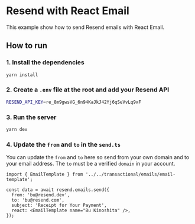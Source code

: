 # Resend with React Email

This example show how to send Resend emails with React Email.

## How to run

### 1. Install the dependencies

```bash
yarn install
```

### 2. Create a `.env` file at the root and add your Resend API

```bash
RESEND_API_KEY=re_8m9gwsVG_6n94KaJkJ42Yj6qSeVvLq9xF
```

### 3. Run the server

```bash
yarn dev
```

### 4. Update the `from` and `to` in the `send.ts`

You can update the `from` and `to` here so send from your own domain and to your email address. The `to` must be a verified `domain` in your account.

```tsx
import { EmailTemplate } from '../../transactional/emails/email-template';

const data = await resend.emails.send({
  from: 'bu@resend.dev',
  to: 'bu@resend.com',
  subject: 'Receipt for Your Payment',
  react: <EmailTemplate name="Bu Kinoshita" />,
});
```
